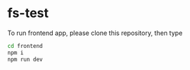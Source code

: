 # fs-test

To run frontend app, please clone this repository, then type
```bash
cd frontend
npm i
npm run dev
```